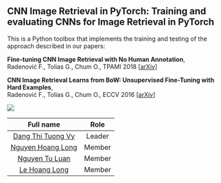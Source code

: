 ## CNN Image Retrieval in PyTorch: Training and evaluating CNNs for Image Retrieval in PyTorch

This is a Python toolbox that implements the training and testing of the approach described in our papers:


**Fine-tuning CNN Image Retrieval with No Human Annotation**,  
Radenović F., Tolias G., Chum O., 
TPAMI 2018 [[arXiv](https://arxiv.org/abs/1711.02512)]

**CNN Image Retrieval Learns from BoW: Unsupervised Fine-Tuning with Hard Examples**,  
Radenović F., Tolias G., Chum O., 
ECCV 2016 [[arXiv](http://arxiv.org/abs/1604.02426)]


<img src="http://cmp.felk.cvut.cz/cnnimageretrieval/img/cnnimageretrieval_network_medium.png" width=\textwidth/>

<div align='left'>
  
|Full name|Role|
|:--:|:--:|
| [Dang Thi Tuong Vy](https://github.com/vy20522176@gmail.com) | Leader |
| [Nguyen Hoang Long](https://github.com/VermithorUIT20521568) | Member |
| [Nguyen Tu Luan](https://github.com/luannguyen57) | Member |
| [Le Hoang Long](https://github.com/long0901) | Member |
  
</div>
